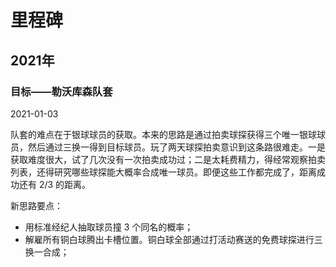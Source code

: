 # 里程碑

## 2021年

### 目标——勒沃库森队套
2021-01-03

队套的难点在于银球球员的获取。本来的思路是通过拍卖球探获得三个唯一银球球员，然后通过三换一得到目标球员。玩了两天球探拍卖意识到这条路很难走。一是获取难度很大，试了几次没有一次拍卖成功过；二是太耗费精力，得经常观察拍卖列表，还得研究哪些球探能大概率合成唯一球员。即便这些工作都完成了，距离成功还有 2/3 的距离。

新思路要点：

- 用标准经纪人抽取球员撞 3 个同名的概率；
- 解雇所有铜白球腾出卡槽位置。铜白球全部通过打活动赛送的免费球探进行三换一合成；
